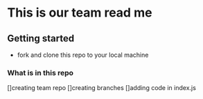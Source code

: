 # This is our team read me 

## Getting started 

* fork and clone this repo to your local machine

### What is in this repo

[]creating team repo
[]creating branches 
[]adding code in index.js
